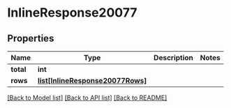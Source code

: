 # InlineResponse20077

## Properties
Name | Type | Description | Notes
------------ | ------------- | ------------- | -------------
**total** | **int** |  | 
**rows** | [**list[InlineResponse20077Rows]**](InlineResponse20077Rows.md) |  | 

[[Back to Model list]](../README.md#documentation-for-models) [[Back to API list]](../README.md#documentation-for-api-endpoints) [[Back to README]](../README.md)

